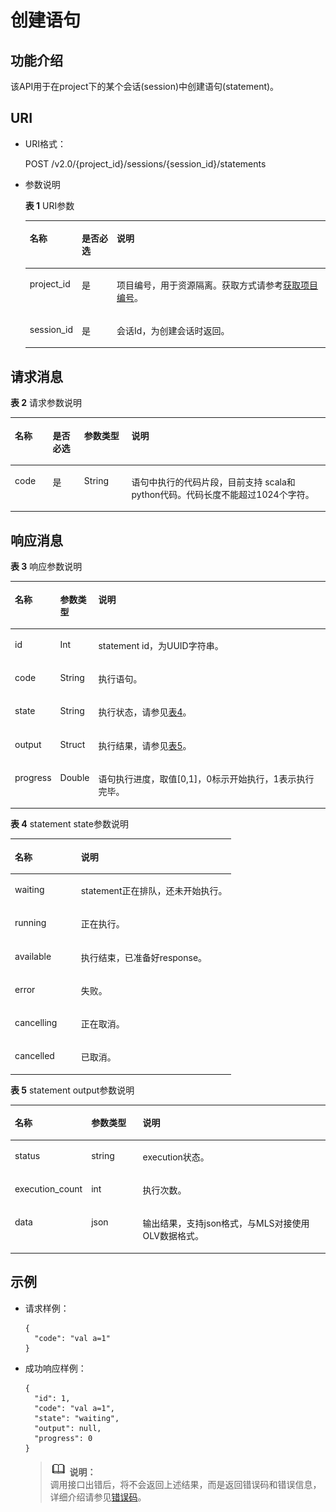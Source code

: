 # 创建语句<a name="dli_02_0119"></a>

## 功能介绍<a name="zh-cn_topic_0103343297_zh-cn_topic_0102902519_s1f0e4fd3d502405199f36f78e68721aa"></a>

该API用于在project下的某个会话\(session\)中创建语句\(statement\)。

## URI<a name="zh-cn_topic_0103343297_zh-cn_topic_0102902519_s9e1b8ec5b57c422a942b19835da7d66e"></a>

-   URI格式：

    POST /v2.0/\{project\_id\}/sessions/\{session\_id\}/statements

-   参数说明

    **表 1**  URI参数

    <a name="zh-cn_topic_0103343297_zh-cn_topic_0102902519_zh-cn_topic_0069077803_table60779388"></a>
    <table><thead align="left"><tr id="zh-cn_topic_0103343297_zh-cn_topic_0102902519_zh-cn_topic_0069077803_row61411666"><th class="cellrowborder" valign="top" width="12.121212121212121%" id="mcps1.2.4.1.1"><p id="zh-cn_topic_0103343297_zh-cn_topic_0102902519_a420a62a594f9410eaea229ffc8037a61"><a name="zh-cn_topic_0103343297_zh-cn_topic_0102902519_a420a62a594f9410eaea229ffc8037a61"></a><a name="zh-cn_topic_0103343297_zh-cn_topic_0102902519_a420a62a594f9410eaea229ffc8037a61"></a>名称</p>
    </th>
    <th class="cellrowborder" valign="top" width="12.121212121212121%" id="mcps1.2.4.1.2"><p id="zh-cn_topic_0103343297_zh-cn_topic_0102902519_zh-cn_topic_0069077803_p873025824211"><a name="zh-cn_topic_0103343297_zh-cn_topic_0102902519_zh-cn_topic_0069077803_p873025824211"></a><a name="zh-cn_topic_0103343297_zh-cn_topic_0102902519_zh-cn_topic_0069077803_p873025824211"></a>是否必选</p>
    </th>
    <th class="cellrowborder" valign="top" width="75.75757575757575%" id="mcps1.2.4.1.3"><p id="zh-cn_topic_0103343297_zh-cn_topic_0102902519_a692d3cd97b464aed90ba6d841900a4a5"><a name="zh-cn_topic_0103343297_zh-cn_topic_0102902519_a692d3cd97b464aed90ba6d841900a4a5"></a><a name="zh-cn_topic_0103343297_zh-cn_topic_0102902519_a692d3cd97b464aed90ba6d841900a4a5"></a>说明</p>
    </th>
    </tr>
    </thead>
    <tbody><tr id="zh-cn_topic_0103343297_zh-cn_topic_0102902519_zh-cn_topic_0069077803_row48589216"><td class="cellrowborder" valign="top" width="12.121212121212121%" headers="mcps1.2.4.1.1 "><p id="zh-cn_topic_0103343297_zh-cn_topic_0102902519_zh-cn_topic_0069077803_p43412436"><a name="zh-cn_topic_0103343297_zh-cn_topic_0102902519_zh-cn_topic_0069077803_p43412436"></a><a name="zh-cn_topic_0103343297_zh-cn_topic_0102902519_zh-cn_topic_0069077803_p43412436"></a>project_id</p>
    </td>
    <td class="cellrowborder" valign="top" width="12.121212121212121%" headers="mcps1.2.4.1.2 "><p id="zh-cn_topic_0103343297_zh-cn_topic_0102902519_zh-cn_topic_0069077803_p26746391"><a name="zh-cn_topic_0103343297_zh-cn_topic_0102902519_zh-cn_topic_0069077803_p26746391"></a><a name="zh-cn_topic_0103343297_zh-cn_topic_0102902519_zh-cn_topic_0069077803_p26746391"></a>是</p>
    </td>
    <td class="cellrowborder" valign="top" width="75.75757575757575%" headers="mcps1.2.4.1.3 "><p id="zh-cn_topic_0103343297_zh-cn_topic_0102902519_zh-cn_topic_0069077803_p18974100"><a name="zh-cn_topic_0103343297_zh-cn_topic_0102902519_zh-cn_topic_0069077803_p18974100"></a><a name="zh-cn_topic_0103343297_zh-cn_topic_0102902519_zh-cn_topic_0069077803_p18974100"></a>项目编号，用于资源隔离。获取方式请参考<a href="获取项目编号.md">获取项目编号</a>。</p>
    </td>
    </tr>
    <tr id="zh-cn_topic_0103343297_zh-cn_topic_0102902519_row13549154174812"><td class="cellrowborder" valign="top" width="12.121212121212121%" headers="mcps1.2.4.1.1 "><p id="zh-cn_topic_0103343297_zh-cn_topic_0102902519_p113618246534"><a name="zh-cn_topic_0103343297_zh-cn_topic_0102902519_p113618246534"></a><a name="zh-cn_topic_0103343297_zh-cn_topic_0102902519_p113618246534"></a>session_id</p>
    </td>
    <td class="cellrowborder" valign="top" width="12.121212121212121%" headers="mcps1.2.4.1.2 "><p id="zh-cn_topic_0103343297_zh-cn_topic_0102902519_p14361112495316"><a name="zh-cn_topic_0103343297_zh-cn_topic_0102902519_p14361112495316"></a><a name="zh-cn_topic_0103343297_zh-cn_topic_0102902519_p14361112495316"></a>是</p>
    </td>
    <td class="cellrowborder" valign="top" width="75.75757575757575%" headers="mcps1.2.4.1.3 "><p id="zh-cn_topic_0103343297_zh-cn_topic_0102902519_p1336172413538"><a name="zh-cn_topic_0103343297_zh-cn_topic_0102902519_p1336172413538"></a><a name="zh-cn_topic_0103343297_zh-cn_topic_0102902519_p1336172413538"></a>会话Id，为创建会话时返回。</p>
    </td>
    </tr>
    </tbody>
    </table>


## 请求消息<a name="zh-cn_topic_0103343297_zh-cn_topic_0102902519_section20458182103"></a>

**表 2**  请求参数说明

<a name="zh-cn_topic_0103343297_zh-cn_topic_0102902519_table179951251504"></a>
<table><thead align="left"><tr id="zh-cn_topic_0103343297_zh-cn_topic_0102902519_row21116408"><th class="cellrowborder" valign="top" width="12%" id="mcps1.2.5.1.1"><p id="zh-cn_topic_0103343297_zh-cn_topic_0102902519_p221862014"><a name="zh-cn_topic_0103343297_zh-cn_topic_0102902519_p221862014"></a><a name="zh-cn_topic_0103343297_zh-cn_topic_0102902519_p221862014"></a>名称</p>
</th>
<th class="cellrowborder" valign="top" width="10%" id="mcps1.2.5.1.2"><p id="zh-cn_topic_0103343297_zh-cn_topic_0102902519_p173767015"><a name="zh-cn_topic_0103343297_zh-cn_topic_0102902519_p173767015"></a><a name="zh-cn_topic_0103343297_zh-cn_topic_0102902519_p173767015"></a>是否必选</p>
</th>
<th class="cellrowborder" valign="top" width="15%" id="mcps1.2.5.1.3"><p id="zh-cn_topic_0103343297_zh-cn_topic_0102902519_p2486705"><a name="zh-cn_topic_0103343297_zh-cn_topic_0102902519_p2486705"></a><a name="zh-cn_topic_0103343297_zh-cn_topic_0102902519_p2486705"></a>参数类型</p>
</th>
<th class="cellrowborder" valign="top" width="63%" id="mcps1.2.5.1.4"><p id="zh-cn_topic_0103343297_zh-cn_topic_0102902519_p4746002"><a name="zh-cn_topic_0103343297_zh-cn_topic_0102902519_p4746002"></a><a name="zh-cn_topic_0103343297_zh-cn_topic_0102902519_p4746002"></a>说明</p>
</th>
</tr>
</thead>
<tbody><tr id="zh-cn_topic_0103343297_zh-cn_topic_0102902519_row1573617015"><td class="cellrowborder" valign="top" width="12%" headers="mcps1.2.5.1.1 "><p id="zh-cn_topic_0103343297_zh-cn_topic_0102902519_p4812616011"><a name="zh-cn_topic_0103343297_zh-cn_topic_0102902519_p4812616011"></a><a name="zh-cn_topic_0103343297_zh-cn_topic_0102902519_p4812616011"></a>code</p>
</td>
<td class="cellrowborder" valign="top" width="10%" headers="mcps1.2.5.1.2 "><p id="zh-cn_topic_0103343297_zh-cn_topic_0102902519_p189861003"><a name="zh-cn_topic_0103343297_zh-cn_topic_0102902519_p189861003"></a><a name="zh-cn_topic_0103343297_zh-cn_topic_0102902519_p189861003"></a>是</p>
</td>
<td class="cellrowborder" valign="top" width="15%" headers="mcps1.2.5.1.3 "><p id="zh-cn_topic_0103343297_zh-cn_topic_0102902519_p16105611018"><a name="zh-cn_topic_0103343297_zh-cn_topic_0102902519_p16105611018"></a><a name="zh-cn_topic_0103343297_zh-cn_topic_0102902519_p16105611018"></a>String</p>
</td>
<td class="cellrowborder" valign="top" width="63%" headers="mcps1.2.5.1.4 "><p id="zh-cn_topic_0103343297_zh-cn_topic_0102902519_p311266013"><a name="zh-cn_topic_0103343297_zh-cn_topic_0102902519_p311266013"></a><a name="zh-cn_topic_0103343297_zh-cn_topic_0102902519_p311266013"></a>语句中执行的代码片段，目前支持 scala和python代码。代码长度不能超过1024个字符。</p>
</td>
</tr>
</tbody>
</table>

## 响应消息<a name="zh-cn_topic_0103343297_zh-cn_topic_0102902519_sd1ecb66580054b2ea403be8b2272a2c7"></a>

**表 3**  响应参数说明

<a name="zh-cn_topic_0103343297_zh-cn_topic_0102902519_zh-cn_topic_0069077927_table56638444"></a>
<table><thead align="left"><tr id="zh-cn_topic_0103343297_zh-cn_topic_0102902519_zh-cn_topic_0069077927_row48911609"><th class="cellrowborder" valign="top" width="13%" id="mcps1.2.4.1.1"><p id="zh-cn_topic_0103343297_zh-cn_topic_0102902519_ae076f6b3f1bf463b9cc087fc566253d5"><a name="zh-cn_topic_0103343297_zh-cn_topic_0102902519_ae076f6b3f1bf463b9cc087fc566253d5"></a><a name="zh-cn_topic_0103343297_zh-cn_topic_0102902519_ae076f6b3f1bf463b9cc087fc566253d5"></a>名称</p>
</th>
<th class="cellrowborder" valign="top" width="12%" id="mcps1.2.4.1.2"><p id="zh-cn_topic_0103343297_zh-cn_topic_0102902519_a59685f4525af4d82a623288ff8ccb0f4"><a name="zh-cn_topic_0103343297_zh-cn_topic_0102902519_a59685f4525af4d82a623288ff8ccb0f4"></a><a name="zh-cn_topic_0103343297_zh-cn_topic_0102902519_a59685f4525af4d82a623288ff8ccb0f4"></a>参数类型</p>
</th>
<th class="cellrowborder" valign="top" width="75%" id="mcps1.2.4.1.3"><p id="zh-cn_topic_0103343297_zh-cn_topic_0102902519_zh-cn_topic_0069077927_p632718127368"><a name="zh-cn_topic_0103343297_zh-cn_topic_0102902519_zh-cn_topic_0069077927_p632718127368"></a><a name="zh-cn_topic_0103343297_zh-cn_topic_0102902519_zh-cn_topic_0069077927_p632718127368"></a>说明</p>
</th>
</tr>
</thead>
<tbody><tr id="zh-cn_topic_0103343297_zh-cn_topic_0102902519_row1458133461718"><td class="cellrowborder" valign="top" width="13%" headers="mcps1.2.4.1.1 "><p id="zh-cn_topic_0103343297_zh-cn_topic_0102902519_p2567123413172"><a name="zh-cn_topic_0103343297_zh-cn_topic_0102902519_p2567123413172"></a><a name="zh-cn_topic_0103343297_zh-cn_topic_0102902519_p2567123413172"></a>id</p>
</td>
<td class="cellrowborder" valign="top" width="12%" headers="mcps1.2.4.1.2 "><p id="zh-cn_topic_0103343297_zh-cn_topic_0102902519_p125671734151716"><a name="zh-cn_topic_0103343297_zh-cn_topic_0102902519_p125671734151716"></a><a name="zh-cn_topic_0103343297_zh-cn_topic_0102902519_p125671734151716"></a>Int</p>
</td>
<td class="cellrowborder" valign="top" width="75%" headers="mcps1.2.4.1.3 "><p id="zh-cn_topic_0103343297_zh-cn_topic_0102902519_p195671034131716"><a name="zh-cn_topic_0103343297_zh-cn_topic_0102902519_p195671034131716"></a><a name="zh-cn_topic_0103343297_zh-cn_topic_0102902519_p195671034131716"></a>statement id，为UUID字符串。</p>
</td>
</tr>
<tr id="zh-cn_topic_0103343297_row359012552218"><td class="cellrowborder" valign="top" width="13%" headers="mcps1.2.4.1.1 "><p id="zh-cn_topic_0103343297_p5590255522"><a name="zh-cn_topic_0103343297_p5590255522"></a><a name="zh-cn_topic_0103343297_p5590255522"></a>code</p>
</td>
<td class="cellrowborder" valign="top" width="12%" headers="mcps1.2.4.1.2 "><p id="zh-cn_topic_0103343297_p2590455826"><a name="zh-cn_topic_0103343297_p2590455826"></a><a name="zh-cn_topic_0103343297_p2590455826"></a>String</p>
</td>
<td class="cellrowborder" valign="top" width="75%" headers="mcps1.2.4.1.3 "><p id="zh-cn_topic_0103343297_p7590355228"><a name="zh-cn_topic_0103343297_p7590355228"></a><a name="zh-cn_topic_0103343297_p7590355228"></a>执行语句。</p>
</td>
</tr>
<tr id="zh-cn_topic_0103343297_zh-cn_topic_0102902519_row16580134101712"><td class="cellrowborder" valign="top" width="13%" headers="mcps1.2.4.1.1 "><p id="zh-cn_topic_0103343297_zh-cn_topic_0102902519_p107121737111210"><a name="zh-cn_topic_0103343297_zh-cn_topic_0102902519_p107121737111210"></a><a name="zh-cn_topic_0103343297_zh-cn_topic_0102902519_p107121737111210"></a>state</p>
</td>
<td class="cellrowborder" valign="top" width="12%" headers="mcps1.2.4.1.2 "><p id="zh-cn_topic_0103343297_zh-cn_topic_0102902519_p13712133771220"><a name="zh-cn_topic_0103343297_zh-cn_topic_0102902519_p13712133771220"></a><a name="zh-cn_topic_0103343297_zh-cn_topic_0102902519_p13712133771220"></a>String</p>
</td>
<td class="cellrowborder" valign="top" width="75%" headers="mcps1.2.4.1.3 "><p id="zh-cn_topic_0103343297_zh-cn_topic_0102902519_p091813192171"><a name="zh-cn_topic_0103343297_zh-cn_topic_0102902519_p091813192171"></a><a name="zh-cn_topic_0103343297_zh-cn_topic_0102902519_p091813192171"></a>执行状态，请参见<a href="#zh-cn_topic_0103343297_zh-cn_topic_0102902519_table8918210140">表4</a>。</p>
</td>
</tr>
<tr id="zh-cn_topic_0103343297_zh-cn_topic_0102902519_row5580123412179"><td class="cellrowborder" valign="top" width="13%" headers="mcps1.2.4.1.1 "><p id="zh-cn_topic_0103343297_zh-cn_topic_0102902519_p0712153710120"><a name="zh-cn_topic_0103343297_zh-cn_topic_0102902519_p0712153710120"></a><a name="zh-cn_topic_0103343297_zh-cn_topic_0102902519_p0712153710120"></a>output</p>
</td>
<td class="cellrowborder" valign="top" width="12%" headers="mcps1.2.4.1.2 "><p id="zh-cn_topic_0103343297_zh-cn_topic_0102902519_p17712153715121"><a name="zh-cn_topic_0103343297_zh-cn_topic_0102902519_p17712153715121"></a><a name="zh-cn_topic_0103343297_zh-cn_topic_0102902519_p17712153715121"></a>Struct</p>
</td>
<td class="cellrowborder" valign="top" width="75%" headers="mcps1.2.4.1.3 "><p id="zh-cn_topic_0103343297_zh-cn_topic_0102902519_p171310378123"><a name="zh-cn_topic_0103343297_zh-cn_topic_0102902519_p171310378123"></a><a name="zh-cn_topic_0103343297_zh-cn_topic_0102902519_p171310378123"></a>执行结果，请参见<a href="#zh-cn_topic_0103343297_zh-cn_topic_0102902519_table129161416168">表5</a>。</p>
</td>
</tr>
<tr id="zh-cn_topic_0103343297_row202361018181416"><td class="cellrowborder" valign="top" width="13%" headers="mcps1.2.4.1.1 "><p id="zh-cn_topic_0103343297_p19236161831417"><a name="zh-cn_topic_0103343297_p19236161831417"></a><a name="zh-cn_topic_0103343297_p19236161831417"></a>progress</p>
</td>
<td class="cellrowborder" valign="top" width="12%" headers="mcps1.2.4.1.2 "><p id="zh-cn_topic_0103343297_p1623612182145"><a name="zh-cn_topic_0103343297_p1623612182145"></a><a name="zh-cn_topic_0103343297_p1623612182145"></a>Double</p>
</td>
<td class="cellrowborder" valign="top" width="75%" headers="mcps1.2.4.1.3 "><p id="zh-cn_topic_0103343297_p423661821412"><a name="zh-cn_topic_0103343297_p423661821412"></a><a name="zh-cn_topic_0103343297_p423661821412"></a>语句执行进度，取值[0,1]，0标示开始执行，1表示执行完毕。</p>
</td>
</tr>
</tbody>
</table>

**表 4**  statement state参数说明

<a name="zh-cn_topic_0103343297_zh-cn_topic_0102902519_table8918210140"></a>
<table><thead align="left"><tr id="zh-cn_topic_0103343297_zh-cn_topic_0102902519_row1492112191420"><th class="cellrowborder" valign="top" width="29.9%" id="mcps1.2.3.1.1"><p id="zh-cn_topic_0103343297_zh-cn_topic_0102902519_p13528142011516"><a name="zh-cn_topic_0103343297_zh-cn_topic_0102902519_p13528142011516"></a><a name="zh-cn_topic_0103343297_zh-cn_topic_0102902519_p13528142011516"></a>名称</p>
</th>
<th class="cellrowborder" valign="top" width="70.1%" id="mcps1.2.3.1.2"><p id="p1817210468918"><a name="p1817210468918"></a><a name="p1817210468918"></a>说明</p>
</th>
</tr>
</thead>
<tbody><tr id="zh-cn_topic_0103343297_zh-cn_topic_0102902519_row119214218141"><td class="cellrowborder" valign="top" width="29.9%" headers="mcps1.2.3.1.1 "><p id="zh-cn_topic_0103343297_zh-cn_topic_0102902519_p8528102015150"><a name="zh-cn_topic_0103343297_zh-cn_topic_0102902519_p8528102015150"></a><a name="zh-cn_topic_0103343297_zh-cn_topic_0102902519_p8528102015150"></a>waiting</p>
</td>
<td class="cellrowborder" valign="top" width="70.1%" headers="mcps1.2.3.1.2 "><p id="zh-cn_topic_0103343297_zh-cn_topic_0102902519_p155289209158"><a name="zh-cn_topic_0103343297_zh-cn_topic_0102902519_p155289209158"></a><a name="zh-cn_topic_0103343297_zh-cn_topic_0102902519_p155289209158"></a>statement正在排队，还未开始执行。</p>
</td>
</tr>
<tr id="zh-cn_topic_0103343297_zh-cn_topic_0102902519_row13926251410"><td class="cellrowborder" valign="top" width="29.9%" headers="mcps1.2.3.1.1 "><p id="zh-cn_topic_0103343297_zh-cn_topic_0102902519_p452862051517"><a name="zh-cn_topic_0103343297_zh-cn_topic_0102902519_p452862051517"></a><a name="zh-cn_topic_0103343297_zh-cn_topic_0102902519_p452862051517"></a>running</p>
</td>
<td class="cellrowborder" valign="top" width="70.1%" headers="mcps1.2.3.1.2 "><p id="zh-cn_topic_0103343297_zh-cn_topic_0102902519_p17528120171511"><a name="zh-cn_topic_0103343297_zh-cn_topic_0102902519_p17528120171511"></a><a name="zh-cn_topic_0103343297_zh-cn_topic_0102902519_p17528120171511"></a>正在执行。</p>
</td>
</tr>
<tr id="zh-cn_topic_0103343297_zh-cn_topic_0102902519_row19929216140"><td class="cellrowborder" valign="top" width="29.9%" headers="mcps1.2.3.1.1 "><p id="zh-cn_topic_0103343297_zh-cn_topic_0102902519_p5528192020151"><a name="zh-cn_topic_0103343297_zh-cn_topic_0102902519_p5528192020151"></a><a name="zh-cn_topic_0103343297_zh-cn_topic_0102902519_p5528192020151"></a>available</p>
</td>
<td class="cellrowborder" valign="top" width="70.1%" headers="mcps1.2.3.1.2 "><p id="zh-cn_topic_0103343297_zh-cn_topic_0102902519_p16528112018152"><a name="zh-cn_topic_0103343297_zh-cn_topic_0102902519_p16528112018152"></a><a name="zh-cn_topic_0103343297_zh-cn_topic_0102902519_p16528112018152"></a>执行结束，已准备好response。</p>
</td>
</tr>
<tr id="zh-cn_topic_0103343297_zh-cn_topic_0102902519_row195491012191514"><td class="cellrowborder" valign="top" width="29.9%" headers="mcps1.2.3.1.1 "><p id="zh-cn_topic_0103343297_zh-cn_topic_0102902519_p3528192018151"><a name="zh-cn_topic_0103343297_zh-cn_topic_0102902519_p3528192018151"></a><a name="zh-cn_topic_0103343297_zh-cn_topic_0102902519_p3528192018151"></a>error</p>
</td>
<td class="cellrowborder" valign="top" width="70.1%" headers="mcps1.2.3.1.2 "><p id="zh-cn_topic_0103343297_zh-cn_topic_0102902519_p1952813201154"><a name="zh-cn_topic_0103343297_zh-cn_topic_0102902519_p1952813201154"></a><a name="zh-cn_topic_0103343297_zh-cn_topic_0102902519_p1952813201154"></a>失败。</p>
</td>
</tr>
<tr id="zh-cn_topic_0103343297_zh-cn_topic_0102902519_row031601551510"><td class="cellrowborder" valign="top" width="29.9%" headers="mcps1.2.3.1.1 "><p id="zh-cn_topic_0103343297_zh-cn_topic_0102902519_p1152812071518"><a name="zh-cn_topic_0103343297_zh-cn_topic_0102902519_p1152812071518"></a><a name="zh-cn_topic_0103343297_zh-cn_topic_0102902519_p1152812071518"></a>cancelling</p>
</td>
<td class="cellrowborder" valign="top" width="70.1%" headers="mcps1.2.3.1.2 "><p id="zh-cn_topic_0103343297_zh-cn_topic_0102902519_p1552882071512"><a name="zh-cn_topic_0103343297_zh-cn_topic_0102902519_p1552882071512"></a><a name="zh-cn_topic_0103343297_zh-cn_topic_0102902519_p1552882071512"></a>正在取消。</p>
</td>
</tr>
<tr id="zh-cn_topic_0103343297_zh-cn_topic_0102902519_row568011811159"><td class="cellrowborder" valign="top" width="29.9%" headers="mcps1.2.3.1.1 "><p id="zh-cn_topic_0103343297_zh-cn_topic_0102902519_p14528162041512"><a name="zh-cn_topic_0103343297_zh-cn_topic_0102902519_p14528162041512"></a><a name="zh-cn_topic_0103343297_zh-cn_topic_0102902519_p14528162041512"></a>cancelled</p>
</td>
<td class="cellrowborder" valign="top" width="70.1%" headers="mcps1.2.3.1.2 "><p id="zh-cn_topic_0103343297_zh-cn_topic_0102902519_p15283201150"><a name="zh-cn_topic_0103343297_zh-cn_topic_0102902519_p15283201150"></a><a name="zh-cn_topic_0103343297_zh-cn_topic_0102902519_p15283201150"></a>已取消。</p>
</td>
</tr>
</tbody>
</table>

**表 5**  statement output参数说明

<a name="zh-cn_topic_0103343297_zh-cn_topic_0102902519_table129161416168"></a>
<table><thead align="left"><tr id="zh-cn_topic_0103343297_zh-cn_topic_0102902519_row99169415162"><th class="cellrowborder" valign="top" width="19%" id="mcps1.2.4.1.1"><p id="zh-cn_topic_0103343297_zh-cn_topic_0102902519_p124726344160"><a name="zh-cn_topic_0103343297_zh-cn_topic_0102902519_p124726344160"></a><a name="zh-cn_topic_0103343297_zh-cn_topic_0102902519_p124726344160"></a>名称</p>
</th>
<th class="cellrowborder" valign="top" width="17%" id="mcps1.2.4.1.2"><p id="p16240134121017"><a name="p16240134121017"></a><a name="p16240134121017"></a>参数类型</p>
</th>
<th class="cellrowborder" valign="top" width="64%" id="mcps1.2.4.1.3"><p id="p1568691115106"><a name="p1568691115106"></a><a name="p1568691115106"></a>说明</p>
</th>
</tr>
</thead>
<tbody><tr id="zh-cn_topic_0103343297_zh-cn_topic_0102902519_row149164419169"><td class="cellrowborder" valign="top" width="19%" headers="mcps1.2.4.1.1 "><p id="zh-cn_topic_0103343297_zh-cn_topic_0102902519_p247217345162"><a name="zh-cn_topic_0103343297_zh-cn_topic_0102902519_p247217345162"></a><a name="zh-cn_topic_0103343297_zh-cn_topic_0102902519_p247217345162"></a>status</p>
</td>
<td class="cellrowborder" valign="top" width="17%" headers="mcps1.2.4.1.2 "><p id="zh-cn_topic_0103343297_zh-cn_topic_0102902519_p94721534191615"><a name="zh-cn_topic_0103343297_zh-cn_topic_0102902519_p94721534191615"></a><a name="zh-cn_topic_0103343297_zh-cn_topic_0102902519_p94721534191615"></a>string</p>
</td>
<td class="cellrowborder" valign="top" width="64%" headers="mcps1.2.4.1.3 "><p id="zh-cn_topic_0103343297_zh-cn_topic_0102902519_p19472834161619"><a name="zh-cn_topic_0103343297_zh-cn_topic_0102902519_p19472834161619"></a><a name="zh-cn_topic_0103343297_zh-cn_topic_0102902519_p19472834161619"></a>execution状态。</p>
</td>
</tr>
<tr id="zh-cn_topic_0103343297_zh-cn_topic_0102902519_row691610451612"><td class="cellrowborder" valign="top" width="19%" headers="mcps1.2.4.1.1 "><p id="zh-cn_topic_0103343297_zh-cn_topic_0102902519_p147213345166"><a name="zh-cn_topic_0103343297_zh-cn_topic_0102902519_p147213345166"></a><a name="zh-cn_topic_0103343297_zh-cn_topic_0102902519_p147213345166"></a>execution_count</p>
</td>
<td class="cellrowborder" valign="top" width="17%" headers="mcps1.2.4.1.2 "><p id="zh-cn_topic_0103343297_zh-cn_topic_0102902519_p19472103416165"><a name="zh-cn_topic_0103343297_zh-cn_topic_0102902519_p19472103416165"></a><a name="zh-cn_topic_0103343297_zh-cn_topic_0102902519_p19472103416165"></a>int</p>
</td>
<td class="cellrowborder" valign="top" width="64%" headers="mcps1.2.4.1.3 "><p id="zh-cn_topic_0103343297_zh-cn_topic_0102902519_p147213341169"><a name="zh-cn_topic_0103343297_zh-cn_topic_0102902519_p147213341169"></a><a name="zh-cn_topic_0103343297_zh-cn_topic_0102902519_p147213341169"></a>执行次数。</p>
</td>
</tr>
<tr id="zh-cn_topic_0103343297_zh-cn_topic_0102902519_row179167431614"><td class="cellrowborder" valign="top" width="19%" headers="mcps1.2.4.1.1 "><p id="zh-cn_topic_0103343297_zh-cn_topic_0102902519_p44725349164"><a name="zh-cn_topic_0103343297_zh-cn_topic_0102902519_p44725349164"></a><a name="zh-cn_topic_0103343297_zh-cn_topic_0102902519_p44725349164"></a>data</p>
</td>
<td class="cellrowborder" valign="top" width="17%" headers="mcps1.2.4.1.2 "><p id="zh-cn_topic_0103343297_zh-cn_topic_0102902519_p12472934191612"><a name="zh-cn_topic_0103343297_zh-cn_topic_0102902519_p12472934191612"></a><a name="zh-cn_topic_0103343297_zh-cn_topic_0102902519_p12472934191612"></a>json</p>
</td>
<td class="cellrowborder" valign="top" width="64%" headers="mcps1.2.4.1.3 "><p id="zh-cn_topic_0103343297_zh-cn_topic_0102902519_p1347311344167"><a name="zh-cn_topic_0103343297_zh-cn_topic_0102902519_p1347311344167"></a><a name="zh-cn_topic_0103343297_zh-cn_topic_0102902519_p1347311344167"></a>输出结果，支持json格式，与MLS对接使用OLV数据格式。</p>
</td>
</tr>
</tbody>
</table>

## 示例<a name="zh-cn_topic_0103343297_zh-cn_topic_0102902519_section17446171164041"></a>

-   请求样例：

    ```
    {
      "code": "val a=1"
    }
    ```

-   成功响应样例：

    ```
    {
      "id": 1,
      "code": "val a=1",
      "state": "waiting",
      "output": null,
      "progress": 0
    }
    ```

    >![](public_sys-resources/icon-note.gif) **说明：**   
    >调用接口出错后，将不会返回上述结果，而是返回错误码和错误信息，详细介绍请参见[错误码](错误码.md)。  


